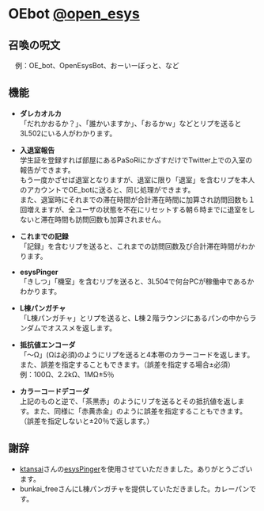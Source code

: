 # OEbot [@open\_esys](https://twitter.com/open_esys)   

## 召喚の呪文   
　例：OE_bot、OpenEsysBot、おーいーぼっと、など   

## 機能
- **ダレカオルカ**   
「だれかおるか？」、「誰かいますか」、「おるかｗ」などとリプを送ると3L502にいる人がわかります。   
   
- **入退室報告**   
学生証を登録すれば部屋にあるPaSoRiにかざすだけでTwitter上での入室の報告ができます。   
もう一度かざせば退室となりますが、退室に限り「退室」を含むリプを本人のアカウントでOE_botに送ると、同じ処理ができます。   
また、退室時にそれまでの滞在時間が合計滞在時間に加算され訪問回数も１回増えますが、全ユーザの状態を不在にリセットする朝６時までに退室をしないと滞在時間も訪問回数も加算されません。   
   
- **これまでの記録**   
「記録」を含むリプを送ると、これまでの訪問回数及び合計滞在時間がわかります。   
   
- **esysPinger**   
「きしつ」「機室」を含むリプを送ると、3L504で何台PCが稼働中であるかわかります。   
   
- **L棟パンガチャ**   
「L棟パンガチャ」とリプを送ると、L棟２階ラウンジにあるパンの中からランダムでオススメを返します。   
   
- **抵抗値エンコーダ**   
「～Ω」(Ωは必須)のようにリプを送ると4本帯のカラーコードを返します。また、誤差を指定することもできます。（誤差を指定する場合±必須）   
例：100Ω、2.2kΩ、1MΩ±5％   
   
- **カラーコードデコーダ**   
上記のものと逆で、「茶黒赤」のようにリプを送るとその抵抗値を返します。また、同様に「赤黄赤金」のように誤差を指定することもできます。   
（誤差を指定しないと±20％で返します。）   

## 謝辞
- [ktansai](https://github.com/ktansai)さんの[esysPinger](https://github.com/ktansai/esysPinger)を使用させていただきました。ありがとうございます。   
- bunkai_freeさんにL棟パンガチャを提供していただきました。カレーパンです。   
